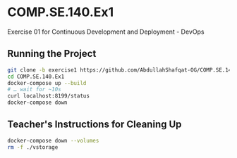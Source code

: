 # COMP.SE.140.Ex1
Exercise 01 for Continuous Development and Deployment - DevOps

## Running the Project

```bash
git clone -b exercise1 https://github.com/AbdullahShafqat-OG/COMP.SE.140.Ex1.git
cd COMP.SE.140.Ex1
docker-compose up --build
# … wait for ~10s
curl localhost:8199/status
docker-compose down
```

## Teacher's Instructions for Cleaning Up

```bash
docker-compose down --volumes
rm -f ./vstorage
```